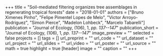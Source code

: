 +++
title = "Soil-mediated filtering organizes tree assemblages in regenerating tropical forests"
date = "2018-01-01"
authors = ["Bruno Ximenes Pinho", "Felipe Pimentel Lopes de Melo", "Victor Arroyo-Rodriguez", "Simon Pierce", "Madelon Lohbeck", "Marcelo Tabarelli"]
publication = "Journal of Ecology, (106), 1, _pp. 137--147_"
publication_short = "Journal of Ecology, (106), 1, _pp. 137--147_"
image_preview = ""
selected = false
projects = []
tags = []
url_preprint = ""
url_code = ""
url_dataset = ""
url_project = ""
url_slides = ""
url_video = ""
url_poster = ""
url_source = ""
math = true
highlight = true
[header]
image = ""
caption = ""
+++
